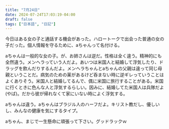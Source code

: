 ```yaml
---
title: "7月24日"
date: 2024-07-24T17:03:19-04:00
draft: false
tags: ["日本語", "日記"]
---
```


今日はある女の子と通話する機会があった。ハロートークで出会った普通の女の子だった。個人情報を守るために、aちゃんって名付ける。

aちゃんは一般的な女の子。が、お姉さんは逆だ。性格は全く違う。精神的にも全然違う。メンヘラっていう人だよ。あいつは米国人と結婚して浮気したり、ドラッグを飲んだりするんだよ。メンヘラちゃんとaちゃんの父親は違って同じ母親ということだ。病気のための薬があるけど呑まない時に逆ギレっていうことはよくありそう。米国人と結婚してるんで、偶に米国に旅行することがある。米国に行くときに色んな人と浮気するらしい。因みに、結婚してた米国人は兵隊だよ(やば)。だから彼が帰れなくて家にいない時によく浮気する。

aちゃんは違う。aちゃんはブラジル人のハーフだよ。キリスト教だし、優しいし、みんなの健康を気にするタイプ。

aちゃん、まじで一生懸命に頑張って下さい。グッドラックｗ


